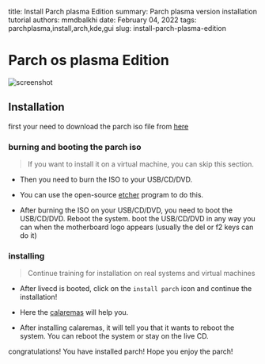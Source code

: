 title: Install Parch plasma Edition
summary: Parch plasma version installation tutorial
authors: mmdbalkhi
date: February 04, 2022
tags: parchplasma,install,arch,kde,gui
slug: install-parch-plasma-edition


# Parch os plasma Edition

![screenshot](https://parch-os.github.io/img/plasma_screenshot.png)

## Installation

first your need to download the parch iso file from [here]()

### burning and booting the parch iso

> If you want to install it on a virtual machine, you can skip this section.

- Then you need to burn the ISO to your USB/CD/DVD.

- You can use the open-source [etcher](https://etcher.io/) program to do this.

- After burning the ISO on your USB/CD/DVD, you need to boot the USB/CD/DVD. Reboot the system. boot the USB/CD/DVD in any way you can when the motherboard logo appears (usually the del or f2 keys can do it)

### installing

> Continue training for installation on real systems and virtual machines

- After livecd is booted, click on the `install parch` icon and continue the installation!

- Here the [calaremas](https://calamares.io/about/) will help you.

- After installing calaremas, it will tell you that it wants to reboot the system. You can reboot the system or stay on the live CD.

congratulations! You have installed parch! Hope you enjoy the parch!
